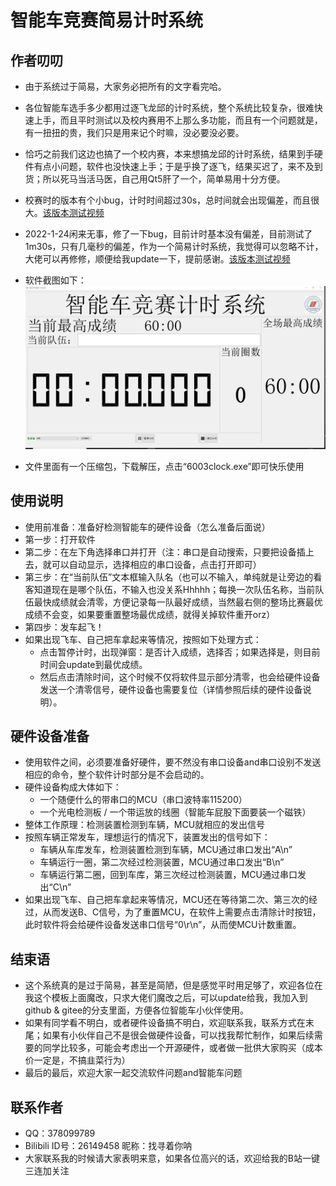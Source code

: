 # 智能车竞赛简易计时系统
## 作者叨叨
* 由于系统过于简易，大家务必把所有的文字看完哈。
* 各位智能车选手多少都用过逐飞龙邱的计时系统，整个系统比较复杂，很难快速上手，而且平时测试以及校内赛用不上那么多功能，而且有一个问题就是，有一扭扭的贵，我们只是用来记个时嘛，没必要没必要。

* 恰巧之前我们这边也搞了一个校内赛，本来想搞龙邱的计时系统，结果到手硬件有点小问题，软件也没快速上手；于是乎换了逐飞，结果买迟了，来不及到货；所以死马当活马医，自己用Qt5肝了一个，简单易用十分方便。

* 校赛时的版本有个小bug，计时时间超过30s，总时间就会出现偏差，而且很大。<a href="https://www.bilibili.com/video/BV1Vq4y1B7jW?spm_id_from=333.999.0.0" target="_blank">该版本测试视频</a>

* 2022-1-24闲来无事，修了一下bug，目前计时基本没有偏差，目前测试了1m30s，只有几毫秒的偏差，作为一个简易计时系统，我觉得可以忽略不计，大佬可以再修修，顺便给我update一下，提前感谢。<a href="https://www.bilibili.com/video/BV1LS4y1Z7nH/" target="_blank">该版本测试视频</a>

* 软件截图如下： 
![avatar](./软件截图.jpg) 
* 文件里面有一个压缩包，下载解压，点击“6003clock.exe”即可快乐使用
## 使用说明
* 使用前准备：准备好检测智能车的硬件设备（怎么准备后面说）
* 第一步：打开软件
* 第二步：在左下角选择串口并打开（注：串口是自动搜索，只要把设备插上去，就可以自动显示，选择相应的串口设备，点击打开即可）
* 第三步：在“当前队伍”文本框输入队名（也可以不输入，单纯就是让旁边的看客知道现在是哪个队伍，不输入也没关系Hhhhh；每换一次队伍名称，当前队伍最快成绩就会清零，方便记录每一队最好成绩，当然最右侧的整场比赛最优成绩不会变，如果要重置整场最优成绩，就得关掉软件重开orz）
* 第四步：发车起飞！
* 如果出现飞车、自己把车拿起来等情况，按照如下处理方式： 
  * 点击暂停计时，出现弹窗：是否计入成绩，选择否；如果选择是，则目前时间会update到最优成绩。
  * 然后点击清除时间，这个时候不仅将软件显示部分清零，也会给硬件设备发送一个清零信号，硬件设备也需要复位（详情参照后续的硬件设备说明）。

## 硬件设备准备
* 使用软件之间，必须要准备好硬件，要不然没有串口设备and串口设别不发送相应的命令，整个软件计时部分是不会启动的。
* 硬件设备构成大体如下：  
  * 一个随便什么的带串口的MCU（串口波特率115200）
  * 一个光电检测板 / 一个带运放的线圈（智能车屁股下面要装一个磁铁）
* 整体工作原理：检测装置检测到车辆，MCU就相应的发出信号
* 按照车辆正常发车，理想运行的情况下，装置发出的信号如下：  
  * 车辆从车库发车，检测装置检测到车辆，MCU通过串口发出“A\n”
  * 车辆运行一圈，第二次经过检测装置，MCU通过串口发出“B\n”
  * 车辆运行第二圈，回到车库，第三次经过检测装置，MCU通过串口发出“C\n”
* 如果出现飞车、自己把车拿起来等情况，MCU还在等待第二次、第三次的经过，从而发送B、C信号，为了重置MCU，在软件上需要点击清除计时按钮，此时软件将会给硬件设备发送串口信号“0\r\n”，从而使MCU计数重置。

## 结束语
* 这个系统真的是过于简易，甚至是简陋，但是感觉平时用足够了，欢迎各位在我这个模板上面魔改，只求大佬们魔改之后，可以update给我，我加入到github & gitee的分支里面，方便各位智能车小伙伴使用。
* 如果有同学看不明白，或者硬件设备搞不明白，欢迎联系我，联系方式在末尾；如果有小伙伴自己不是很会做硬件设备，可以找我帮忙制作，如果后续需要的同学比较多，可能会考虑出一个开源硬件，或者做一批供大家购买（成本价一定是，不搞韭菜行为）
* 最后的最后，欢迎大家一起交流软件问题and智能车问题
## 联系作者
* QQ：378099789
* Bilibili ID号：26149458 昵称：找寻着你呐
* 大家联系我的时候请大家表明来意，如果各位高兴的话，欢迎给我的B站一键三连加关注